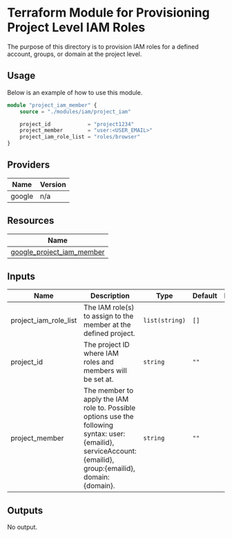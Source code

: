 # Terraform Module for Provisioning Project Level IAM Roles

The purpose of this directory is to provision IAM roles for a defined account, groups, or domain at the project level.

## Usage

Below is an example of how to use this module.

```terraform
module "project_iam_member" {
    source = "./modules/iam/project_iam"

    project_id            = "project1234"
    project_member        = "user:<USER_EMAIL>"
    project_iam_role_list = "roles/browser"
}
```

## Providers

| Name | Version |
|------|---------|
| google | n/a |

## Resources

| Name |
|------|
| [google_project_iam_member](https://registry.terraform.io/providers/hashicorp/google/latest/docs/resources/project_iam_member) |

## Inputs

| Name | Description | Type | Default | Required |
|------|-------------|------|---------|:--------:|
| project\_iam\_role\_list | The IAM role(s) to assign to the member at the defined project. | `list(string)` | `[]` | no |
| project\_id | The project ID where IAM roles and members will be set at. | `string` | `""` | no |
| project\_member | The member to apply the IAM role to. Possible options use the following syntax: user:{emailid}, serviceAccount:{emailid}, group:{emailid}, domain:{domain}. | `string` | `""` | no |

## Outputs

No output.